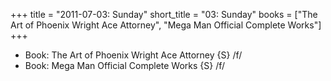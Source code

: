 +++
title = "2011-07-03: Sunday"
short_title = "03: Sunday"
books = ["The Art of Phoenix Wright Ace Attorney", "Mega Man Official Complete Works"]
+++


* Book: The Art of Phoenix Wright Ace Attorney {S} /f/
* Book: Mega Man Official Complete Works {S} /f/
